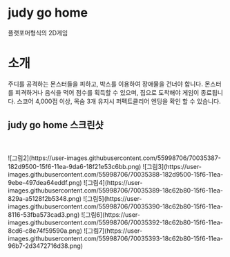 # judy go home
플랫포머형식의 2D게임
# 소개
주디를 공격하는 몬스터들을 피하고, 박스를 이용하여 장애물을 건너야 합니다.
몬스터를 피격하거나 음식을 먹어 점수를 획득할 수 있으며, 집으로 도착해야 게임이 종료됩니다. 스코어 4,000점 이상, 목숨 3개 유지시 퍼펙트클리어 엔딩을 확인 할 수 있습니다. 
## judy go home 스크린샷 
<br>
</br>
![그림2](https://user-images.githubusercontent.com/55998706/70035387-182d9500-15f6-11ea-9da6-18f21e53c6bb.png)
![그림3](https://user-images.githubusercontent.com/55998706/70035388-182d9500-15f6-11ea-9ebe-497dea64eddf.png)
![그림4](https://user-images.githubusercontent.com/55998706/70035389-18c62b80-15f6-11ea-829a-a5128f2b5348.png)
![그림5](https://user-images.githubusercontent.com/55998706/70035390-18c62b80-15f6-11ea-8116-53fba573cad3.png)
![그림6](https://user-images.githubusercontent.com/55998706/70035392-18c62b80-15f6-11ea-8cd6-c8e74f59590a.png)
![그림7](https://user-images.githubusercontent.com/55998706/70035393-18c62b80-15f6-11ea-96b7-2d3472716d38.png)
